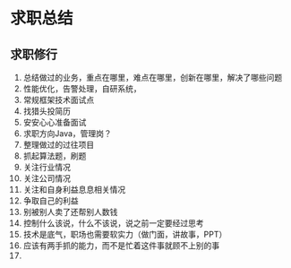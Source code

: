 # 求职总结

## 求职修行
1. 总结做过的业务，重点在哪里，难点在哪里，创新在哪里，解决了哪些问题
2. 性能优化，告警处理，自研系统，
3. 常规框架技术面试点
4. 找猎头投简历
5. 安安心心准备面试
6. 求职方向Java，管理岗？
7. 整理做过的过往项目
8. 抓起算法题，刷题
9. 关注行业情况
10. 关注公司情况
11. 关注和自身利益息息相关情况
12. 争取自己的利益
13. 别被别人卖了还帮别人数钱
14. 控制什么该说，什么不该说，说之前一定要经过思考
15. 技术是底气，职场也需要软实力（做门面，讲故事，PPT）
16. 应该有两手抓的能力，而不是忙着这件事就顾不上别的事
17. 










